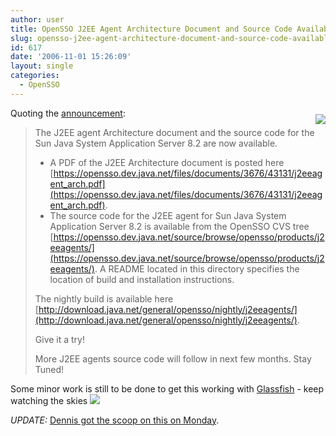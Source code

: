 ```yaml
---
author: user
title: OpenSSO J2EE Agent Architecture Document and Source Code Available
slug: opensso-j2ee-agent-architecture-document-and-source-code-available
id: 617
date: '2006-11-01 15:26:09'
layout: single
categories:
  - OpenSSO
---
```


[<span style="margin-bottom: 10px; margin-top: 10px; float: right;">![](https://opensso.dev.java.net/images/logo.gif)</span>](https://opensso.dev.java.net/)

Quoting the [announcement](https://opensso.dev.java.net/servlets/ReadMsg?list=announce&msgNo=5):

> The J2EE agent Architecture document and the source code for the Sun Java System Application Server 8.2 are now available.
> 
> *   A PDF of the J2EE Architecture document is posted here [https://opensso.dev.java.net/files/documents/3676/43131/j2eeagent_arch.pdf](https://opensso.dev.java.net/files/documents/3676/43131/j2eeagent_arch.pdf).
> *   The source code for the J2EE agent for Sun Java System Application Server 8.2 is available from the OpenSSO CVS tree [https://opensso.dev.java.net/source/browse/opensso/products/j2eeagents/](https://opensso.dev.java.net/source/browse/opensso/products/j2eeagents/). A README located in this directory specifies the location of build and installation instructions.
> 
> The nightly build is available here [http://download.java.net/general/opensso/nightly/j2eeagents/](http://download.java.net/general/opensso/nightly/j2eeagents/).
> 
> Give it a try!
> 
> More J2EE agents source code will follow in next few months. Stay Tuned!

Some minor work is still to be done to get this working with [Glassfish](https://glassfish.dev.java.net/) - keep watching the skies ![](http://blogs.sun.com/images/smileys/smile.gif)

_UPDATE:_ [Dennis got the scoop on this on Monday](http://blogs.sun.com/justme/entry/j2ee_agents_is_formerly_open).